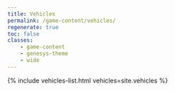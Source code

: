 ```yaml
---
title: Vehicles
permalink: /game-content/vehicles/
regenerate: true
toc: false
classes:
    - game-content
    - genesys-theme
    - wide
---
```

    
{% include vehicles-list.html vehicles=site.vehicles %}
